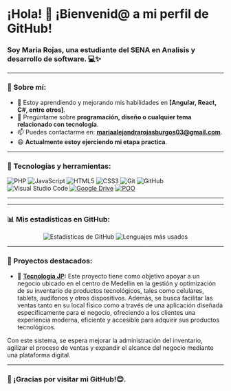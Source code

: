 # ¡Hola! 👋 ¡Bienvenid@ a mi perfil de GitHub!

### Soy Maria Rojas, una estudiante del SENA en Analisis y desarrollo de software. 💻✨

---

### 🌟 Sobre mí:
- 🌱 Estoy aprendiendo y mejorando mis habilidades en **[Angular, React, C#, entre otros]**.
- 💬 Pregúntame sobre **programación, diseño o cualquier tema relacionado con tecnología**.
- 📫 Puedes contactarme en: **mariaalejandrarojasburgos03@gmail.com**.
- 😄 **Actualmente estoy ejerciendo mi etapa practica**.


---

### 🔧 Tecnologías y herramientas:
![PHP](https://img.shields.io/badge/-PHP-777BB4?logo=php&logoColor=white&style=flat)
![JavaScript](https://img.shields.io/badge/-JavaScript-F7DF1E?logo=javascript&logoColor=black&style=flat)
![HTML5](https://img.shields.io/badge/-HTML5-E34F26?logo=html5&logoColor=white&style=flat)
![CSS3](https://img.shields.io/badge/-CSS3-1572B6?logo=css3&logoColor=white&style=flat)
![Git](https://img.shields.io/badge/-Git-F05032?logo=git&logoColor=white&style=flat)
![GitHub](https://img.shields.io/badge/-GitHub-181717?logo=github&logoColor=white&style=flat)
![Visual Studio Code](https://img.shields.io/badge/-VS%20Code-0078D4?logo=visual-studio-code&logoColor=white&style=flat)
[![Google Drive](https://img.shields.io/badge/-Google%20Drive-4285F4?logo=google-drive&logoColor=white&style=flat)](https://drive.google.com)
[![POO](https://img.shields.io/badge/-POO%20Concepts-4CAF50?logo=code&logoColor=white&style=flat)](https://es.wikipedia.org/wiki/Programaci%C3%B3n_orientada_a_objetos)

---


---

### 📊 Mis estadísticas en GitHub:
<p align="center">
  <img src="https://github-readme-stats.vercel.app/api?username=mariarojas1202&show_icons=true&theme=radical" alt="Estadísticas de GitHub" />
  <img src="https://github-readme-stats.vercel.app/api/top-langs/?username=mariarojas1202&layout=compact&theme=radical" alt="Lenguajes más usados" />
</p>

---

### 🌈 Proyectos destacados:
- 🎨 **[Tecnologia JP](#):** Este proyecto tiene como objetivo apoyar a un negocio ubicado en el centro de Medellín en la gestión y optimización de su inventario de productos tecnológicos, tales como celulares, tablets, audífonos y otros dispositivos. Además, se busca facilitar las ventas tanto en su local físico como a través de una aplicación diseñada específicamente para el negocio, ofreciendo a los clientes una experiencia moderna, eficiente y accesible para adquirir sus productos tecnológicos.

Con este sistema, se espera mejorar la administración del inventario, agilizar el proceso de ventas y expandir el alcance del negocio mediante una plataforma digital.

---

### 🎉 ¡Gracias por visitar mi GitHub!😊.

